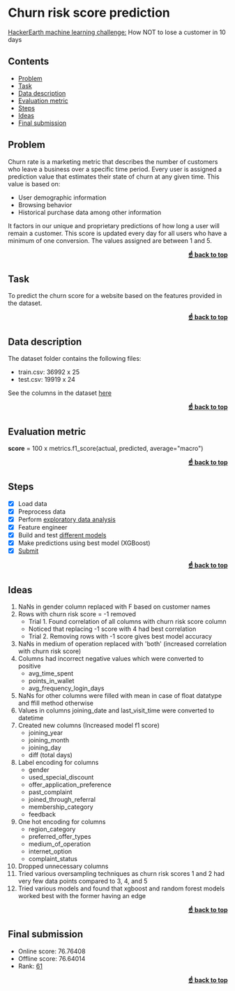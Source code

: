 # Churn risk score prediction <a name="top"></a>

[HackerEarth machine learning challenge:](https://www.hackerearth.com/challenges/competitive/hackerearth-machine-learning-challenge-predict-customer-churn/?utm_source=challenges-modern&utm_campaign=participated-challenges&utm_medium=right-panel) How NOT to lose a customer in 10 days

## Contents

- [Problem](#problem)
- [Task](#task)
- [Data description](#data_desc)
- [Evaluation metric](#metric)
- [Steps](#steps)
- [Ideas](#ideas)
- [Final submission](#sub)

## Problem <a name="problem"></a>

Churn rate is a marketing metric that describes the number of customers who leave a business over a specific time period. Every user is assigned a prediction value that estimates their state of churn at any given time. This value is based on:

- User demographic information
- Browsing behavior
- Historical purchase data among other information

It factors in our unique and proprietary predictions of how long a user will remain a customer. This score is updated every day for all users who have a minimum of one conversion. The values assigned are between 1 and 5.

<div align="right">
    <b><a href="#">&#x261D back to top</a></b>
</div>

## Task <a name="task"></a>

To predict the churn score for a website based on the features provided in the dataset.

<div align="right">
    <b><a href="#">&#x261D back to top</a></b>
</div>

## Data description <a name="data_desc"></a>

The dataset folder contains the following files:

- train.csv: 36992 x 25
- test.csv: 19919 x 24

See the columns in the dataset [here](data_description.md)

<div align="right">
    <b><a href="#">&#x261D back to top</a></b>
</div>

## Evaluation metric <a name="metric"></a>

**score** = 100 x metrics.f1_score(actual, predicted, average="macro")

<div align="right">
    <b><a href="#">&#x261D back to top</a></b>
</div>

## Steps <a name="steps"></a>

- [x] Load data
- [x] Preprocess data
- [x] Perform [exploratory data analysis](churn_risk_eda.ipynb)
- [x] Feature engineer
- [x] Build and test [different models](churn_risk_models_test.ipynb)
- [x] Make predictions using best model (XGBoost)
- [x] [Submit](final.py)

<div align="right">
    <b><a href="#">&#x261D back to top</a></b>
</div>

## Ideas <a name="ideas"></a>
1. NaNs in gender column replaced with F based on customer names
2. Rows with churn risk score = -1 removed
    - Trial 1. Found correlation of all columns with churn risk score column
    - Noticed that replacing -1 score with 4 had best correlation
    - Trial 2. Removing rows with -1 score gives best model accuracy
3. NaNs in medium of operation replaced with 'both' (increased correlation with churn risk score)
4. Columns had incorrect negative values which were converted to positive
    - avg_time_spent
    - points_in_wallet
    - avg_frequency_login_days
6. NaNs for other columns were filled with mean in case of float datatype and ffill method otherwise
7. Values in columns joining_date and last_visit_time were converted to datetime
8. Created new columns (Increased model f1 score)
    - joining_year
    - joining_month
    - joining_day
    - diff (total days)
9. Label encoding for columns
    - gender
    - used_special_discount
    - offer_application_preference
    - past_complaint
    - joined_through_referral
    - membership_category
    - feedback
10. One hot encoding for columns
    - region_category
    - preferred_offer_types
    - medium_of_operation
    - internet_option
    - complaint_status
11. Dropped unnecessary columns
12. Tried various oversampling techniques as churn risk scores 1 and 2 had very few data points compared to 3, 4, and 5
13. Tried various models and found that xgboost and random forest models worked best with the former having an edge

<div align="right">
    <b><a href="#">&#x261D back to top</a></b>
</div>

## Final submission <a name="sub"></a>

- Online score: 76.76408
- Offline score: 76.64014
- Rank: [61](https://www.hackerearth.com/challenges/competitive/hackerearth-machine-learning-challenge-predict-customer-churn/leaderboard/predict-the-churn-risk-rate-11-fb7a760d/page/2/)

<div align="right">
    <b><a href="#">&#x261D back to top</a></b>
</div>
